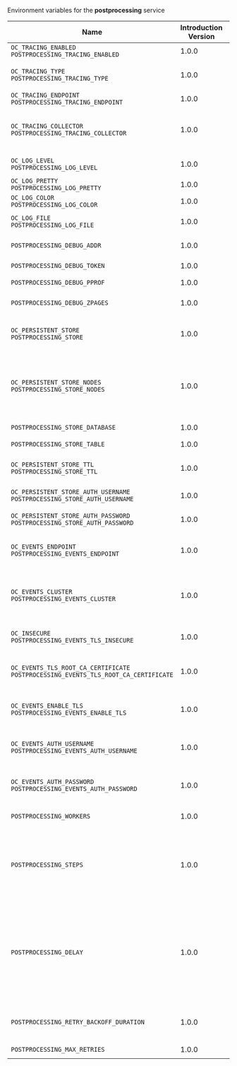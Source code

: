 Environment variables for the **postprocessing** service

| Name | Introduction Version | Type | Description | Default Value |
|---|---|---|---|---|
|`OC_TRACING_ENABLED`<br/>`POSTPROCESSING_TRACING_ENABLED`| 1.0.0 |bool|`Activates tracing.`|false|
|`OC_TRACING_TYPE`<br/>`POSTPROCESSING_TRACING_TYPE`| 1.0.0 |string|`The type of tracing. Defaults to '', which is the same as 'jaeger'. Allowed tracing types are 'jaeger' and '' as of now.`||
|`OC_TRACING_ENDPOINT`<br/>`POSTPROCESSING_TRACING_ENDPOINT`| 1.0.0 |string|`The endpoint of the tracing agent.`||
|`OC_TRACING_COLLECTOR`<br/>`POSTPROCESSING_TRACING_COLLECTOR`| 1.0.0 |string|`The HTTP endpoint for sending spans directly to a collector, i.e. \http://jaeger-collector:14268/api/traces. Only used if the tracing endpoint is unset.`||
|`OC_LOG_LEVEL`<br/>`POSTPROCESSING_LOG_LEVEL`| 1.0.0 |string|`The log level. Valid values are: 'panic', 'fatal', 'error', 'warn', 'info', 'debug', 'trace'.`||
|`OC_LOG_PRETTY`<br/>`POSTPROCESSING_LOG_PRETTY`| 1.0.0 |bool|`Activates pretty log output.`|false|
|`OC_LOG_COLOR`<br/>`POSTPROCESSING_LOG_COLOR`| 1.0.0 |bool|`Activates colorized log output.`|false|
|`OC_LOG_FILE`<br/>`POSTPROCESSING_LOG_FILE`| 1.0.0 |string|`The path to the log file. Activates logging to this file if set.`||
|`POSTPROCESSING_DEBUG_ADDR`| 1.0.0 |string|`Bind address of the debug server, where metrics, health, config and debug endpoints will be exposed.`|127.0.0.1:9255|
|`POSTPROCESSING_DEBUG_TOKEN`| 1.0.0 |string|`Token to secure the metrics endpoint.`||
|`POSTPROCESSING_DEBUG_PPROF`| 1.0.0 |bool|`Enables pprof, which can be used for profiling.`|false|
|`POSTPROCESSING_DEBUG_ZPAGES`| 1.0.0 |bool|`Enables zpages, which can be used for collecting and viewing in-memory traces.`|false|
|`OC_PERSISTENT_STORE`<br/>`POSTPROCESSING_STORE`| 1.0.0 |string|`The type of the store. Supported values are: 'memory', 'redis-sentinel', 'nats-js-kv', 'noop'. See the text description for details.`|nats-js-kv|
|`OC_PERSISTENT_STORE_NODES`<br/>`POSTPROCESSING_STORE_NODES`| 1.0.0 |[]string|`A list of nodes to access the configured store. This has no effect when 'memory' store is configured. Note that the behaviour how nodes are used is dependent on the library of the configured store. See the Environment Variable Types description for more details.`|[127.0.0.1:9233]|
|`POSTPROCESSING_STORE_DATABASE`| 1.0.0 |string|`The database name the configured store should use.`|postprocessing|
|`POSTPROCESSING_STORE_TABLE`| 1.0.0 |string|`The database table the store should use.`||
|`OC_PERSISTENT_STORE_TTL`<br/>`POSTPROCESSING_STORE_TTL`| 1.0.0 |Duration|`Time to live for events in the store. See the Environment Variable Types description for more details.`|0s|
|`OC_PERSISTENT_STORE_AUTH_USERNAME`<br/>`POSTPROCESSING_STORE_AUTH_USERNAME`| 1.0.0 |string|`The username to authenticate with the store. Only applies when store type 'nats-js-kv' is configured.`||
|`OC_PERSISTENT_STORE_AUTH_PASSWORD`<br/>`POSTPROCESSING_STORE_AUTH_PASSWORD`| 1.0.0 |string|`The password to authenticate with the store. Only applies when store type 'nats-js-kv' is configured.`||
|`OC_EVENTS_ENDPOINT`<br/>`POSTPROCESSING_EVENTS_ENDPOINT`| 1.0.0 |string|`The address of the event system. The event system is the message queuing service. It is used as message broker for the microservice architecture.`|127.0.0.1:9233|
|`OC_EVENTS_CLUSTER`<br/>`POSTPROCESSING_EVENTS_CLUSTER`| 1.0.0 |string|`The clusterID of the event system. The event system is the message queuing service. It is used as message broker for the microservice architecture. Mandatory when using NATS as event system.`|opencloud-cluster|
|`OC_INSECURE`<br/>`POSTPROCESSING_EVENTS_TLS_INSECURE`| 1.0.0 |bool|`Whether the OpenCloud server should skip the client certificate verification during the TLS handshake.`|false|
|`OC_EVENTS_TLS_ROOT_CA_CERTIFICATE`<br/>`POSTPROCESSING_EVENTS_TLS_ROOT_CA_CERTIFICATE`| 1.0.0 |string|`The root CA certificate used to validate the server's TLS certificate. If provided POSTPROCESSING_EVENTS_TLS_INSECURE will be seen as false.`||
|`OC_EVENTS_ENABLE_TLS`<br/>`POSTPROCESSING_EVENTS_ENABLE_TLS`| 1.0.0 |bool|`Enable TLS for the connection to the events broker. The events broker is the OpenCloud service which receives and delivers events between the services.`|false|
|`OC_EVENTS_AUTH_USERNAME`<br/>`POSTPROCESSING_EVENTS_AUTH_USERNAME`| 1.0.0 |string|`The username to authenticate with the events broker. The events broker is the OpenCloud service which receives and delivers events between the services.`||
|`OC_EVENTS_AUTH_PASSWORD`<br/>`POSTPROCESSING_EVENTS_AUTH_PASSWORD`| 1.0.0 |string|`The password to authenticate with the events broker. The events broker is the OpenCloud service which receives and delivers events between the services.`||
|`POSTPROCESSING_WORKERS`| 1.0.0 |int|`The number of concurrent go routines that fetch events from the event queue.`|3|
|`POSTPROCESSING_STEPS`| 1.0.0 |[]string|`A list of postprocessing steps processed in order of their appearance. Currently supported values by the system are: 'virusscan', 'policies' and 'delay'. Custom steps are allowed. See the documentation for instructions. See the Environment Variable Types description for more details.`|[]|
|`POSTPROCESSING_DELAY`| 1.0.0 |Duration|`After uploading a file but before making it available for download, a delay step can be added. Intended for developing purposes only. If a duration is set but the keyword 'delay' is not explicitely added to 'POSTPROCESSING_STEPS', the delay step will be processed as last step. In such a case, a log entry will be written on service startup to remind the admin about that situation. See the Environment Variable Types description for more details.`|0s|
|`POSTPROCESSING_RETRY_BACKOFF_DURATION`| 1.0.0 |Duration|`The base for the exponential backoff duration before retrying a failed postprocessing step. See the Environment Variable Types description for more details.`|5s|
|`POSTPROCESSING_MAX_RETRIES`| 1.0.0 |int|`The maximum number of retries for a failed postprocessing step.`|14|
